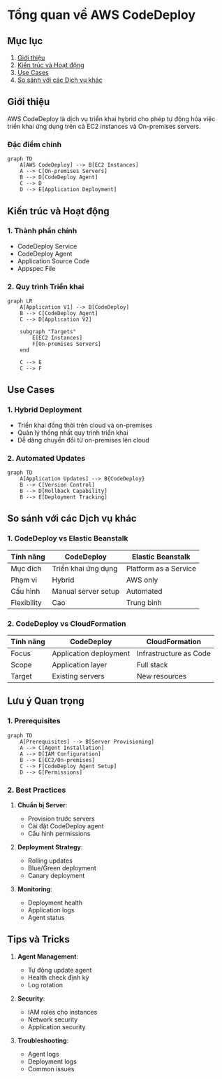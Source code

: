 # Tổng quan về AWS CodeDeploy

## Mục lục
1. [Giới thiệu](#giới-thiệu)
2. [Kiến trúc và Hoạt động](#kiến-trúc-và-hoạt-động)
3. [Use Cases](#use-cases)
4. [So sánh với các Dịch vụ khác](#so-sánh-với-các-dịch-vụ-khác)

## Giới thiệu

AWS CodeDeploy là dịch vụ triển khai hybrid cho phép tự động hóa việc triển khai ứng dụng trên cả EC2 instances và On-premises servers.

### Đặc điểm chính
```mermaid
graph TD
    A[AWS CodeDeploy] --> B[EC2 Instances]
    A --> C[On-premises Servers]
    B --> D[CodeDeploy Agent]
    C --> D
    D --> E[Application Deployment]
```

## Kiến trúc và Hoạt động

### 1. Thành phần chính
- CodeDeploy Service
- CodeDeploy Agent
- Application Source Code
- Appspec File

### 2. Quy trình Triển khai
```mermaid
graph LR
    A[Application V1] --> B[CodeDeploy]
    B --> C[CodeDeploy Agent]
    C --> D[Application V2]
    
    subgraph "Targets"
        E[EC2 Instances]
        F[On-premises Servers]
    end
    
    C --> E
    C --> F
```

## Use Cases

### 1. Hybrid Deployment
- Triển khai đồng thời trên cloud và on-premises
- Quản lý thống nhất quy trình triển khai
- Dễ dàng chuyển đổi từ on-premises lên cloud

### 2. Automated Updates
```mermaid
graph TD
    A[Application Updates] --> B{CodeDeploy}
    B --> C[Version Control]
    B --> D[Rollback Capability]
    B --> E[Deployment Tracking]
```

## So sánh với các Dịch vụ khác

### 1. CodeDeploy vs Elastic Beanstalk
| Tính năng | CodeDeploy | Elastic Beanstalk |
|-----------|------------|-------------------|
| Mục đích | Triển khai ứng dụng | Platform as a Service |
| Phạm vi | Hybrid | AWS only |
| Cấu hình | Manual server setup | Automated |
| Flexibility | Cao | Trung bình |

### 2. CodeDeploy vs CloudFormation
| Tính năng | CodeDeploy | CloudFormation |
|-----------|------------|----------------|
| Focus | Application deployment | Infrastructure as Code |
| Scope | Application layer | Full stack |
| Target | Existing servers | New resources |

## Lưu ý Quan trọng

### 1. Prerequisites
```mermaid
graph TD
    A[Prerequisites] --> B[Server Provisioning]
    A --> C[Agent Installation]
    A --> D[IAM Configuration]
    B --> E[EC2/On-premises]
    C --> F[CodeDeploy Agent Setup]
    D --> G[Permissions]
```

### 2. Best Practices
1. **Chuẩn bị Server**:
   - Provision trước servers
   - Cài đặt CodeDeploy agent
   - Cấu hình permissions

2. **Deployment Strategy**:
   - Rolling updates
   - Blue/Green deployment
   - Canary deployment

3. **Monitoring**:
   - Deployment health
   - Application logs
   - Agent status

## Tips và Tricks

1. **Agent Management**:
   - Tự động update agent
   - Health check định kỳ
   - Log rotation

2. **Security**:
   - IAM roles cho instances
   - Network security
   - Application security

3. **Troubleshooting**:
   - Agent logs
   - Deployment logs
   - Common issues